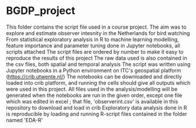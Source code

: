 # BGDP_project
This folder contains the script file used in a course project. The aim was to explore and estimate observer intesnity in the Netherlands for bird watching
From statistical exploratory analysis in R to machine learning modelling, feature importance and parameter tuning done in Jupyter notebooks, all scripts attached
The script files are ordered by number to make it easy to reproduce the results of this project
The raw data used is also contained in the csv files, both spatial and temporal analysis
The script was written using Jupyter notebooks in a Python environment on ITC's geospatial platform (https://crib.utwente.nl/)
The notebooks can be downloaded and directly loaded into crib platform, and running the cells should give all outputs which were used in this project.
All files used in the analysis/modelling will be generated when the notebooks are run in the given order, except one file which was edited in excel ; that file, 'observerint.csv' is available in this repository to download and load in crib
Exploratory data analysis done in R is reproducible by loading and running R-script files contained in the folder named 'EDA-R'
